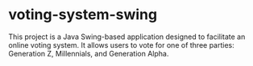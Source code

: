 # voting-system-swing
This project is a Java Swing-based application designed to facilitate an online voting system. It allows users to vote for one of three parties: Generation Z, Millennials, and Generation Alpha.

